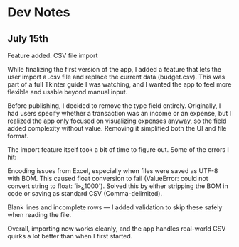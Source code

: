 # Dev Notes
## July 15th
Feature added: CSV file import

While finalizing the first version of the app, I added a feature that lets the user import a .csv file and replace the current data (budget.csv). This was part of a full Tkinter guide I was watching, and I wanted the app to feel more flexible and usable beyond manual input.

Before publishing, I decided to remove the type field entirely. Originally, I had users specify whether a transaction was an income or an expense, but I realized the app only focused on visualizing expenses anyway, so the field added complexity without value. Removing it simplified both the UI and file format.

The import feature itself took a bit of time to figure out. Some of the errors I hit:

Encoding issues from Excel, especially when files were saved as UTF-8 with BOM. This caused float conversion to fail (ValueError: could not convert string to float: 'ï»¿1000'). Solved this by either stripping the BOM in code or saving as standard CSV (Comma-delimited).

Blank lines and incomplete rows — I added validation to skip these safely when reading the file.

Overall, importing now works cleanly, and the app handles real-world CSV quirks a lot better than when I first started.
